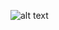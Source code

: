 ![alt text](https://tenor.com/view/wtc-antoine-daniel-what-the-cut-what-the-cut-russie-wtc-russie-gif-24948103)
